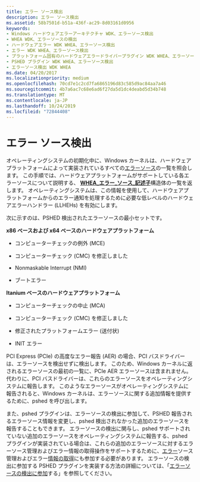 ```yaml
---
title: エラー ソース検出
description: エラー ソース検出
ms.assetid: 58b7501d-b51a-436f-ac29-8d03161d0956
keywords:
- Windows ハードウェアエラーアーキテクチャ WDK、エラーソース検出
- WHEA WDK、エラーソースの検出
- ハードウェアエラー WDK WHEA、エラーソース検出
- エラー WDK WHEA、エラーソース検出
- プラットフォーム固有のハードウェアエラードライバープラグイン WDK WHEA、エラーソース検出
- PSHED プラグイン WDK WHEA、エラーソース検出
- エラーソース検出 WDK WHEA
ms.date: 04/20/2017
ms.localizationpriority: medium
ms.openlocfilehash: 70cd7e1c2cd7fa6865196d83c585d9ac84aa7a46
ms.sourcegitcommit: 4b7a6ac7c68e6ad6f27da5d1dc4deabd5d34b748
ms.translationtype: MT
ms.contentlocale: ja-JP
ms.lasthandoff: 10/24/2019
ms.locfileid: "72844408"
---
```

# <a name="error-source-discovery"></a>エラー ソース検出


オペレーティングシステムの初期化中に、Windows カーネルは、ハードウェアプラットフォームによって実装されているすべての[エラーソース](hardware-errors-and-error-sources.md)の一覧を照会します。 この手順では、ハードウェアプラットフォームがサポートしている各エラーソースについて説明する、 [**WHEA\_エラー\_ソース\_記述子**](https://docs.microsoft.com/windows-hardware/drivers/ddi/ntddk/ns-ntddk-_whea_error_source_descriptor)構造体の一覧を返します。 オペレーティングシステムは、この情報を使用して、ハードウェアプラットフォームからのエラー通知を処理するために必要な低レベルのハードウェアエラーハンドラー (LLHEHs) を有効にします。

次に示すのは、PSHED 検出されたエラーソースの最小セットです。

<a href="" id="x86-based-and-x64-based-hardware-platforms"></a>**x86 ベースおよび x64 ベースのハードウェアプラットフォーム**  
-   コンピューターチェックの例外 (MCE)

-   コンピューターチェック (CMC) を修正しました

-   Nonmaskable Interrupt (NMI)

-   ブートエラー

<a href="" id="itanium-based-hardware-platforms"></a>**Itanium ベースのハードウェアプラットフォーム**  
-   コンピューターチェックの中止 (MCA)

-   コンピューターチェック (CMC) を修正しました

-   修正されたプラットフォームエラー (送付状)

-   INIT エラー

PCI Express (PCIe) の高度なエラー報告 (AER) の場合、PCI バスドライバーは、エラーソースを検出せずに検出します。 このため、Windows カーネルに返されるエラーソースの最初の一覧に、PCIe AER エラーソースは含まれません。 代わりに、PCI バスドライバーは、これらのエラーソースをオペレーティングシステムに報告します。 このようなエラーソースがオペレーティングシステムに報告されると、Windows カーネルは、エラーソースに関する追加情報を提供するために、pshed を呼び出します。

また、pshed プラグインは、エラーソースの検出に参加して、PSHED 報告されるエラーソース情報を変更し、pshed 検出されなかった追加のエラーソースを報告することもできます。 エラーソースの検出に関与し、pshed サポートされていない追加のエラーソースをオペレーティングシステムに報告する、pshed プラグインが実装されている場合は、これらの追加のエラーソースに対するエラーソース管理およびエラー情報の取得操作をサポートするために、[エラー](error-source-control.md)ソース管理およびエラー[情報の取得](error-information-retrieval.md)にも参加する必要があります。 エラーソースの検出に参加する PSHED プラグインを実装する方法の詳細については、「[エラーソースの検出に参加](participating-in-error-source-discovery.md)する」を参照してください。

 

 




